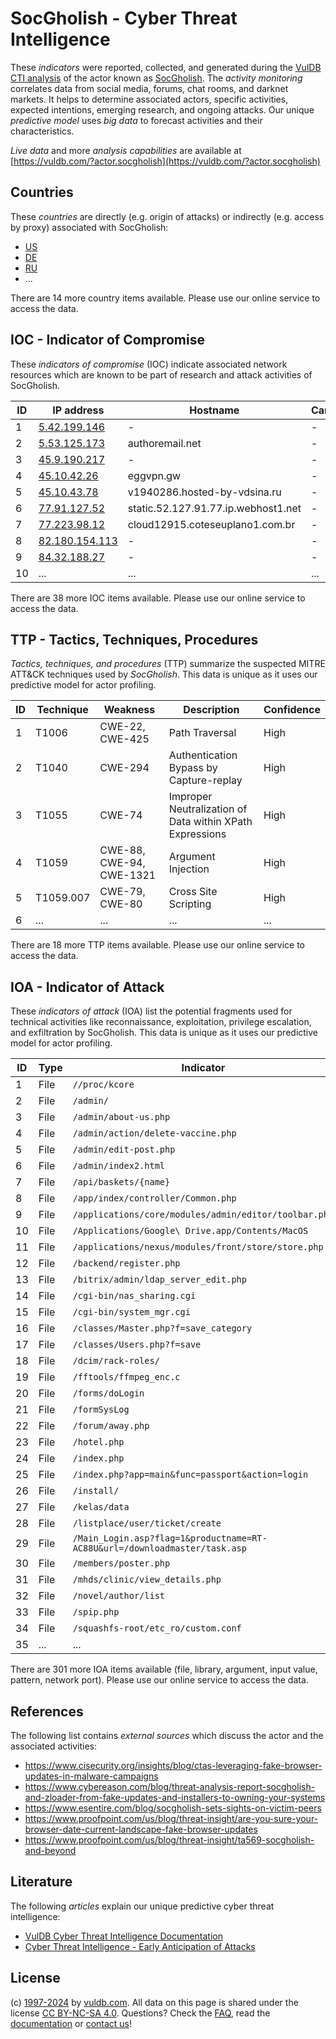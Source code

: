 # SocGholish - Cyber Threat Intelligence

These _indicators_ were reported, collected, and generated during the [VulDB CTI analysis](https://vuldb.com/?kb.cti) of the actor known as [SocGholish](https://vuldb.com/?actor.socgholish). The _activity monitoring_ correlates data from social media, forums, chat rooms, and darknet markets. It helps to determine associated actors, specific activities, expected intentions, emerging research, and ongoing attacks. Our unique _predictive model_ uses _big data_ to forecast activities and their characteristics.

_Live data_ and more _analysis capabilities_ are available at [https://vuldb.com/?actor.socgholish](https://vuldb.com/?actor.socgholish)

## Countries

These _countries_ are directly (e.g. origin of attacks) or indirectly (e.g. access by proxy) associated with SocGholish:

* [US](https://vuldb.com/?country.us)
* [DE](https://vuldb.com/?country.de)
* [RU](https://vuldb.com/?country.ru)
* ...

There are 14 more country items available. Please use our online service to access the data.

## IOC - Indicator of Compromise

These _indicators of compromise_ (IOC) indicate associated network resources which are known to be part of research and attack activities of SocGholish.

ID | IP address | Hostname | Campaign | Confidence
-- | ---------- | -------- | -------- | ----------
1 | [5.42.199.146](https://vuldb.com/?ip.5.42.199.146) | - | - | High
2 | [5.53.125.173](https://vuldb.com/?ip.5.53.125.173) | authoremail.net | - | High
3 | [45.9.190.217](https://vuldb.com/?ip.45.9.190.217) | - | - | High
4 | [45.10.42.26](https://vuldb.com/?ip.45.10.42.26) | eggvpn.gw | - | High
5 | [45.10.43.78](https://vuldb.com/?ip.45.10.43.78) | v1940286.hosted-by-vdsina.ru | - | High
6 | [77.91.127.52](https://vuldb.com/?ip.77.91.127.52) | static.52.127.91.77.ip.webhost1.net | - | High
7 | [77.223.98.12](https://vuldb.com/?ip.77.223.98.12) | cloud12915.coteseuplano1.com.br | - | High
8 | [82.180.154.113](https://vuldb.com/?ip.82.180.154.113) | - | - | High
9 | [84.32.188.27](https://vuldb.com/?ip.84.32.188.27) | - | - | High
10 | ... | ... | ... | ...

There are 38 more IOC items available. Please use our online service to access the data.

## TTP - Tactics, Techniques, Procedures

_Tactics, techniques, and procedures_ (TTP) summarize the suspected MITRE ATT&CK techniques used by _SocGholish_. This data is unique as it uses our predictive model for actor profiling.

ID | Technique | Weakness | Description | Confidence
-- | --------- | -------- | ----------- | ----------
1 | T1006 | CWE-22, CWE-425 | Path Traversal | High
2 | T1040 | CWE-294 | Authentication Bypass by Capture-replay | High
3 | T1055 | CWE-74 | Improper Neutralization of Data within XPath Expressions | High
4 | T1059 | CWE-88, CWE-94, CWE-1321 | Argument Injection | High
5 | T1059.007 | CWE-79, CWE-80 | Cross Site Scripting | High
6 | ... | ... | ... | ...

There are 18 more TTP items available. Please use our online service to access the data.

## IOA - Indicator of Attack

These _indicators of attack_ (IOA) list the potential fragments used for technical activities like reconnaissance, exploitation, privilege escalation, and exfiltration by SocGholish. This data is unique as it uses our predictive model for actor profiling.

ID | Type | Indicator | Confidence
-- | ---- | --------- | ----------
1 | File | `//proc/kcore` | Medium
2 | File | `/admin/` | Low
3 | File | `/admin/about-us.php` | High
4 | File | `/admin/action/delete-vaccine.php` | High
5 | File | `/admin/edit-post.php` | High
6 | File | `/admin/index2.html` | High
7 | File | `/api/baskets/{name}` | High
8 | File | `/app/index/controller/Common.php` | High
9 | File | `/applications/core/modules/admin/editor/toolbar.php` | High
10 | File | `/Applications/Google\ Drive.app/Contents/MacOS` | High
11 | File | `/applications/nexus/modules/front/store/store.php` | High
12 | File | `/backend/register.php` | High
13 | File | `/bitrix/admin/ldap_server_edit.php` | High
14 | File | `/cgi-bin/nas_sharing.cgi` | High
15 | File | `/cgi-bin/system_mgr.cgi` | High
16 | File | `/classes/Master.php?f=save_category` | High
17 | File | `/classes/Users.php?f=save` | High
18 | File | `/dcim/rack-roles/` | High
19 | File | `/fftools/ffmpeg_enc.c` | High
20 | File | `/forms/doLogin` | High
21 | File | `/formSysLog` | Medium
22 | File | `/forum/away.php` | High
23 | File | `/hotel.php` | Medium
24 | File | `/index.php` | Medium
25 | File | `/index.php?app=main&func=passport&action=login` | High
26 | File | `/install/` | Medium
27 | File | `/kelas/data` | Medium
28 | File | `/listplace/user/ticket/create` | High
29 | File | `/Main_Login.asp?flag=1&productname=RT-AC88U&url=/downloadmaster/task.asp` | High
30 | File | `/members/poster.php` | High
31 | File | `/mhds/clinic/view_details.php` | High
32 | File | `/novel/author/list` | High
33 | File | `/spip.php` | Medium
34 | File | `/squashfs-root/etc_ro/custom.conf` | High
35 | ... | ... | ...

There are 301 more IOA items available (file, library, argument, input value, pattern, network port). Please use our online service to access the data.

## References

The following list contains _external sources_ which discuss the actor and the associated activities:

* https://www.cisecurity.org/insights/blog/ctas-leveraging-fake-browser-updates-in-malware-campaigns
* https://www.cybereason.com/blog/threat-analysis-report-socgholish-and-zloader-from-fake-updates-and-installers-to-owning-your-systems
* https://www.esentire.com/blog/socgholish-sets-sights-on-victim-peers
* https://www.proofpoint.com/us/blog/threat-insight/are-you-sure-your-browser-date-current-landscape-fake-browser-updates
* https://www.proofpoint.com/us/blog/threat-insight/ta569-socgholish-and-beyond

## Literature

The following _articles_ explain our unique predictive cyber threat intelligence:

* [VulDB Cyber Threat Intelligence Documentation](https://vuldb.com/?kb.cti)
* [Cyber Threat Intelligence - Early Anticipation of Attacks](https://www.scip.ch/en/?labs.20201022)

## License

(c) [1997-2024](https://vuldb.com/?kb.changelog) by [vuldb.com](https://vuldb.com/?kb.about). All data on this page is shared under the license [CC BY-NC-SA 4.0](https://creativecommons.org/licenses/by-nc-sa/4.0/). Questions? Check the [FAQ](https://vuldb.com/?kb.faq), read the [documentation](https://vuldb.com/?kb) or [contact us](https://vuldb.com/?contact)!
